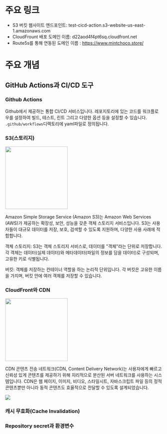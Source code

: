 # 주요 링크

- S3 버킷 웹사이트 엔드포인트: test-cicd-action.s3-website-us-east-1.amazonaws.com
- CloudFrount 배포 도메인 이름: d22aod4f4pt6sq.cloudfront.net
- Route5s를 통해 연동된 도메인 이름 : https://www.mintchoco.store/

# 주요 개념

## GitHub Actions과 CI/CD 도구

### Github Actions
Github에서 제공하는 통합 CI/CD 서비스입니다. 레포지토리에 있는 코드를 워크플로우를 설정하여 빌드, 테스트, 린트 그리고 다양한 옵션 등을 설정할 수 있습니다.
`.github/workflows`디렉토리에 yaml파일로 정의됩니다.

### S3(스토리지)

<img src="https://github.com/user-attachments/assets/c141c7e9-0dbf-401b-b77c-754dcf68c6f5" height='200' width='200'/>

Amazon Simple Storage Service (Amazon S3)는 Amazon Web Services (AWS)가 제공하는 확장성, 보안, 성능을 갖춘 객체 스토리지 서비스입니다. S3는 사용자들이 대규모 데이터를 저장, 보호, 검색할 수 있도록 지원하며, 다양한 사용 사례에 적합합니다.

객체 스토리지: S3는 객체 스토리지 서비스로, 데이터를 "객체"라는 단위로 저장합니다. 각 객체는 데이터(실제 데이터)와 메타데이터(파일의 정보를 담을 데이터)로 구성되며, 고유한 키로 식별됩니다.

버킷: 객체를 저장하는 컨테이너 역할을 하는 논리적 단위입니다. 각 버킷은 고유한 이름을 가지며, 버킷 안에 여러 객체를 저장할 수 있습니다.


### CloudFront와 CDN


<img src="https://github.com/user-attachments/assets/99b8dbb8-3ad5-4039-a026-7cae8c6850d3" height='200' width='200'/>

CDN
콘텐츠 전송 네트워크(CDN, Content Delivery Network)는 사용자에게 빠르고 신뢰성 있게 콘텐츠를 제공하기 위해 지리적으로 분산된 서버 네트워크를 사용하는 시스템입니다. CDN은 웹 페이지, 이미지, 비디오, 스타일시트, 자바스크립트 파일 등의 정적 콘텐츠뿐만 아니라 동적 콘텐츠도 효율적으로 전달할 수 있도록 설계되었습니다.

<img src="https://github.com/user-attachments/assets/e188748a-0ddb-4625-93ed-0ba496bdeabb" />





### 캐시 무효화(Cache Invalidation)

### Repository secret과 환경변수
